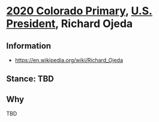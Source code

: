 # [2020 Colorado Primary](../README.md), [U.S. President](README.md), Richard Ojeda

## Information

* https://en.wikipedia.org/wiki/Richard_Ojeda

## Stance: TBD

## Why

TBD
